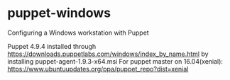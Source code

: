 # puppet-windows
Configuring a Windows workstation with Puppet

Puppet 4.9.4 installed through https://downloads.puppetlabs.com/windows/index_by_name.html by installing puppet-agent-1.9.3-x64.msi
For puppet master on 16.04(xenial): https://www.ubuntuupdates.org/ppa/puppet_repo?dist=xenial
